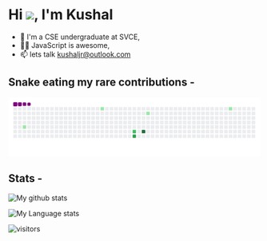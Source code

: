 # Hi <img src="https://github.com/TheDudeThatCode/TheDudeThatCode/blob/master/Assets/Hi.gif" width="29px">, I'm Kushal

- 🌱 I'm a CSE undergraduate at SVCE,
- 🐱‍💻 JavaScript is awesome,
- 📫 lets talk kushaljr@outlook.com

## Snake eating my rare contributions -

![snake gif](https://github.com/kushal-jr/Kushal-jr/blob/output/github-contribution-grid-snake.gif)

## Stats -

![My github stats](https://github-readme-stats.vercel.app/api?username=kushal-jr&show_icons=true&hide_border=true)&nbsp;&nbsp;

![My Language stats](https://github-readme-stats-eight-theta.vercel.app/api/top-langs/?username=kushal-jr&layout=compact&langs_count=8&hide_border=true)

![visitors](https://visitor-badge.laobi.icu/badge?page_id=kushal-jr.Kushal-jr)
